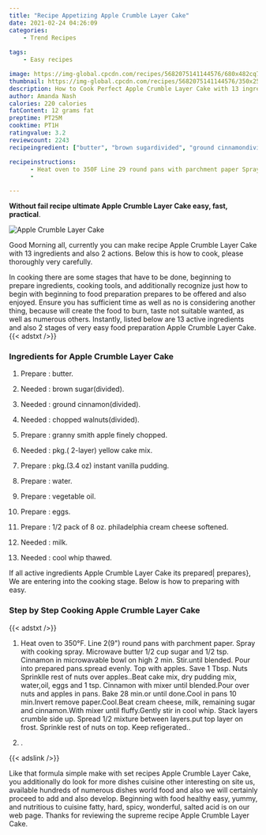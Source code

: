 ```yaml
---
title: "Recipe Appetizing Apple Crumble Layer Cake"
date: 2021-02-24 04:26:09
categories:
    - Trend Recipes
    
tags:
    - Easy recipes

image: https://img-global.cpcdn.com/recipes/5682075141144576/680x482cq70/apple-crumble-layer-cake-recipe-main-photo.jpg
thumbnail: https://img-global.cpcdn.com/recipes/5682075141144576/350x250cq70/apple-crumble-layer-cake-recipe-main-photo.jpg
description: How to Cook Perfect Apple Crumble Layer Cake with 13 ingredients and 2 stages of easy cooking.
author: Amanda Nash
calories: 220 calories
fatContent: 12 grams fat
preptime: PT25M
cooktime: PT1H
ratingvalue: 3.2
reviewcount: 2243
recipeingredient: ["butter", "brown sugardivided", "ground cinnamondivided", "chopped walnutsdivided", "granny smith apple finely chopped", "pkg 2layer yellow cake mix", "pkg34 oz instant vanilla pudding", "water", "vegetable oil", "eggs", "12 pack of 8 oz philadelphia cream cheese softened", "milk", "cool whip thawed"]

recipeinstructions: 
      - Heat oven to 350F Line 29 round pans with parchment paper Spray with cooking spray Microwave butter 12 cup sugar and 12 tsp Cinnamon in microwavable bowl on high 2 min Stiruntil blended Pour into prepared pansspread evenly Top with apples Save 1 Tbsp Nuts Sprinklle rest of nuts over applesBeat cake mix dry pudding mix wateroil eggs and 1 tsp Cinnamon with mixer until blendedPour over nuts and apples in pans Bake 28 minor until doneCool in pans 10 minInvert remove paperCoolBeat cream cheese milk remaining sugar and cinnamonWith mixer until fluffyGently stir in cool whip Stack layers crumble side up Spread 12 mixture between layersput top layer on frost Sprinkle rest of nuts on top Keep refigerated 
      - 

---
```




**Without fail recipe ultimate Apple Crumble Layer Cake easy, fast, practical**. 


![Apple Crumble Layer Cake](https://img-global.cpcdn.com/recipes/5682075141144576/680x482cq70/apple-crumble-layer-cake-recipe-main-photo.jpg "Apple Crumble Layer Cake")




Good Morning all, currently you can make recipe Apple Crumble Layer Cake with 13 ingredients and also 2 actions. Below this is how to cook, please thoroughly very carefully.

In cooking there are some stages that have to be done, beginning to prepare ingredients, cooking tools, and additionally recognize just how to begin with beginning to food preparation prepares to be offered and also enjoyed. Ensure you has sufficient time as well as no is considering another thing, because will create the food to burn, taste not suitable wanted, as well as numerous others. Instantly, listed below are 13 active ingredients and also 2 stages of very easy food preparation Apple Crumble Layer Cake.
{{< adstxt />}}

### Ingredients for Apple Crumble Layer Cake


1. Prepare  : butter.

1. Needed  : brown sugar(divided).

1. Needed  : ground cinnamon(divided).

1. Needed  : chopped walnuts(divided).

1. Prepare  : granny smith apple finely chopped.

1. Needed  : pkg.( 2-layer) yellow cake mix.

1. Prepare  : pkg.(3.4 oz) instant vanilla pudding.

1. Prepare  : water.

1. Prepare  : vegetable oil.

1. Prepare  : eggs.

1. Prepare  : 1/2 pack of 8 oz. philadelphia cream cheese softened.

1. Needed  : milk.

1. Needed  : cool whip thawed.



If all active ingredients Apple Crumble Layer Cake its prepared| prepares}, We are entering into the cooking stage. Below is how to preparing with easy.

### Step by Step Cooking Apple Crumble Layer Cake

{{< adstxt />}}


1. Heat oven to 350°F. Line 2(9&#34;) round pans with parchment paper. Spray with cooking spray. Microwave butter 1/2 cup sugar and 1/2 tsp. Cinnamon in microwavable bowl on high 2 min. Stir.until blended. Pour into prepared pans.spread evenly. Top with apples. Save 1 Tbsp. Nuts Sprinklle rest of nuts over apples..Beat cake mix, dry pudding mix, water,oil, eggs and 1 tsp. Cinnamon with mixer until blended.Pour over nuts and apples in pans. Bake 28 min.or until done.Cool in pans 10 min.Invert remove paper.Cool.Beat cream cheese, milk, remaining sugar and cinnamon.With mixer until fluffy.Gently stir in cool whip. Stack layers crumble side up. Spread 1/2 mixture between layers.put top layer on frost. Sprinkle rest of nuts on top. Keep refigerated..



1. .





{{< adslink />}}

Like that formula simple make with set recipes Apple Crumble Layer Cake, you additionally do look for more dishes cuisine other interesting on site us, available hundreds of numerous dishes world food and also we will certainly proceed to add and also develop. Beginning with food healthy easy, yummy, and nutritious to cuisine fatty, hard, spicy, wonderful, salted acid is on our web page. Thanks for reviewing the supreme recipe Apple Crumble Layer Cake.
